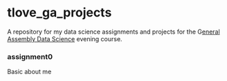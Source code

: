 # tlove_ga_projects

A repository for my data science assignments and projects for the G[eneral Assembly Data Science](https://generalassemb.ly/education/data-science) evening course.

### assignment0
Basic about me

